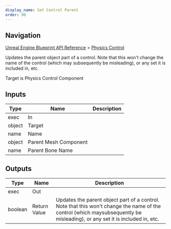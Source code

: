 ```yaml
---
display_name: Set Control Parent
order: 90
---
```

## Navigation

[Unreal Engine Blueprint API Reference](https://dev.epicgames.com/documentation/en-us/unreal-engine/BlueprintAPI) > [Physics Control](https://dev.epicgames.com/documentation/en-us/unreal-engine/BlueprintAPI/PhysicsControl)

Updates the parent object part of a control. Note that this won't change the name of the control (which may
subsequently be misleading), or any set it is included in, etc.

Target is Physics Control Component

## Inputs

| Type | Name | Description |
| --- | --- | --- |
| exec | In |  |
| object | Target |  |
| name | Name |  |
| object | Parent Mesh Component |  |
| name | Parent Bone Name |  |

## Outputs

| Type | Name | Description |
| --- | --- | --- |
| exec | Out |  |
| boolean | Return Value | Updates the parent object part of a control. Note that this won't change the name of the control (which maysubsequently be misleading), or any set it is included in, etc. |
